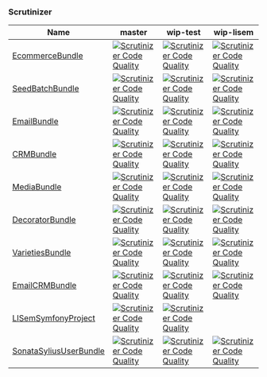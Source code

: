 ### Scrutinizer #

 | Name | master | wip-test | wip-lisem | 
 | -- | -- | -- | -- | 
 | [EcommerceBundle](https://github.com/libre-informatique/EcommerceBundle) | [![Scrutinizer Code Quality](https://scrutinizer-ci.com/g/libre-informatique/EcommerceBundle/badges/quality-score.png?b=master)](https://scrutinizer-ci.com/g/libre-informatique/EcommerceBundle/?branch=master) | [![Scrutinizer Code Quality](https://scrutinizer-ci.com/g/libre-informatique/EcommerceBundle/badges/quality-score.png?b=wip-test)](https://scrutinizer-ci.com/g/libre-informatique/EcommerceBundle/?branch=wip-test) | [![Scrutinizer Code Quality](https://scrutinizer-ci.com/g/libre-informatique/EcommerceBundle/badges/quality-score.png?b=wip-lisem)](https://scrutinizer-ci.com/g/libre-informatique/EcommerceBundle/?branch=wip-lisem) | 
 | [SeedBatchBundle](https://github.com/libre-informatique/SeedBatchBundle) | [![Scrutinizer Code Quality](https://scrutinizer-ci.com/g/libre-informatique/SeedBatchBundle/badges/quality-score.png?b=master)](https://scrutinizer-ci.com/g/libre-informatique/SeedBatchBundle/?branch=master) | [![Scrutinizer Code Quality](https://scrutinizer-ci.com/g/libre-informatique/SeedBatchBundle/badges/quality-score.png?b=wip-test)](https://scrutinizer-ci.com/g/libre-informatique/SeedBatchBundle/?branch=wip-test) | [![Scrutinizer Code Quality](https://scrutinizer-ci.com/g/libre-informatique/SeedBatchBundle/badges/quality-score.png?b=wip-lisem)](https://scrutinizer-ci.com/g/libre-informatique/SeedBatchBundle/?branch=wip-lisem) | 
 | [EmailBundle](https://github.com/libre-informatique/EmailBundle) | [![Scrutinizer Code Quality](https://scrutinizer-ci.com/g/libre-informatique/EmailBundle/badges/quality-score.png?b=master)](https://scrutinizer-ci.com/g/libre-informatique/EmailBundle/?branch=master) | [![Scrutinizer Code Quality](https://scrutinizer-ci.com/g/libre-informatique/EmailBundle/badges/quality-score.png?b=wip-test)](https://scrutinizer-ci.com/g/libre-informatique/EmailBundle/?branch=wip-test) | [![Scrutinizer Code Quality](https://scrutinizer-ci.com/g/libre-informatique/EmailBundle/badges/quality-score.png?b=wip-lisem)](https://scrutinizer-ci.com/g/libre-informatique/EmailBundle/?branch=wip-lisem) | 
 | [CRMBundle](https://github.com/libre-informatique/CRMBundle) | [![Scrutinizer Code Quality](https://scrutinizer-ci.com/g/libre-informatique/CRMBundle/badges/quality-score.png?b=master)](https://scrutinizer-ci.com/g/libre-informatique/CRMBundle/?branch=master) | [![Scrutinizer Code Quality](https://scrutinizer-ci.com/g/libre-informatique/CRMBundle/badges/quality-score.png?b=wip-test)](https://scrutinizer-ci.com/g/libre-informatique/CRMBundle/?branch=wip-test) | [![Scrutinizer Code Quality](https://scrutinizer-ci.com/g/libre-informatique/CRMBundle/badges/quality-score.png?b=wip-lisem)](https://scrutinizer-ci.com/g/libre-informatique/CRMBundle/?branch=wip-lisem) | 
 | [MediaBundle](https://github.com/libre-informatique/MediaBundle) | [![Scrutinizer Code Quality](https://scrutinizer-ci.com/g/libre-informatique/MediaBundle/badges/quality-score.png?b=master)](https://scrutinizer-ci.com/g/libre-informatique/MediaBundle/?branch=master) | [![Scrutinizer Code Quality](https://scrutinizer-ci.com/g/libre-informatique/MediaBundle/badges/quality-score.png?b=wip-test)](https://scrutinizer-ci.com/g/libre-informatique/MediaBundle/?branch=wip-test) | [![Scrutinizer Code Quality](https://scrutinizer-ci.com/g/libre-informatique/MediaBundle/badges/quality-score.png?b=wip-lisem)](https://scrutinizer-ci.com/g/libre-informatique/MediaBundle/?branch=wip-lisem) | 
 | [DecoratorBundle](https://github.com/libre-informatique/DecoratorBundle) | [![Scrutinizer Code Quality](https://scrutinizer-ci.com/g/libre-informatique/DecoratorBundle/badges/quality-score.png?b=master)](https://scrutinizer-ci.com/g/libre-informatique/DecoratorBundle/?branch=master) | [![Scrutinizer Code Quality](https://scrutinizer-ci.com/g/libre-informatique/DecoratorBundle/badges/quality-score.png?b=wip-test)](https://scrutinizer-ci.com/g/libre-informatique/DecoratorBundle/?branch=wip-test) | [![Scrutinizer Code Quality](https://scrutinizer-ci.com/g/libre-informatique/DecoratorBundle/badges/quality-score.png?b=wip-lisem)](https://scrutinizer-ci.com/g/libre-informatique/DecoratorBundle/?branch=wip-lisem) | 
 | [VarietiesBundle](https://github.com/libre-informatique/VarietiesBundle) | [![Scrutinizer Code Quality](https://scrutinizer-ci.com/g/libre-informatique/VarietiesBundle/badges/quality-score.png?b=master)](https://scrutinizer-ci.com/g/libre-informatique/VarietiesBundle/?branch=master) | [![Scrutinizer Code Quality](https://scrutinizer-ci.com/g/libre-informatique/VarietiesBundle/badges/quality-score.png?b=wip-test)](https://scrutinizer-ci.com/g/libre-informatique/VarietiesBundle/?branch=wip-test) | [![Scrutinizer Code Quality](https://scrutinizer-ci.com/g/libre-informatique/VarietiesBundle/badges/quality-score.png?b=wip-lisem)](https://scrutinizer-ci.com/g/libre-informatique/VarietiesBundle/?branch=wip-lisem) | 
 | [EmailCRMBundle](https://github.com/libre-informatique/EmailCRMBundle) | [![Scrutinizer Code Quality](https://scrutinizer-ci.com/g/libre-informatique/EmailCRMBundle/badges/quality-score.png?b=master)](https://scrutinizer-ci.com/g/libre-informatique/EmailCRMBundle/?branch=master) | [![Scrutinizer Code Quality](https://scrutinizer-ci.com/g/libre-informatique/EmailCRMBundle/badges/quality-score.png?b=wip-test)](https://scrutinizer-ci.com/g/libre-informatique/EmailCRMBundle/?branch=wip-test) | [![Scrutinizer Code Quality](https://scrutinizer-ci.com/g/libre-informatique/EmailCRMBundle/badges/quality-score.png?b=wip-lisem)](https://scrutinizer-ci.com/g/libre-informatique/EmailCRMBundle/?branch=wip-lisem) | 
 | [LISemSymfonyProject](https://github.com/libre-informatique/LISemSymfonyProject) | [![Scrutinizer Code Quality](https://scrutinizer-ci.com/g/libre-informatique/LISemSymfonyProject/badges/quality-score.png?b=master)](https://scrutinizer-ci.com/g/libre-informatique/LISemSymfonyProject/?branch=master) | [![Scrutinizer Code Quality](https://scrutinizer-ci.com/g/libre-informatique/LISemSymfonyProject/badges/quality-score.png?b=wip-test)](https://scrutinizer-ci.com/g/libre-informatique/LISemSymfonyProject/?branch=wip-test) |  | 
 | [SonataSyliusUserBundle](https://github.com/libre-informatique/SonataSyliusUserBundle) | [![Scrutinizer Code Quality](https://scrutinizer-ci.com/g/libre-informatique/SonataSyliusUserBundle/badges/quality-score.png?b=master)](https://scrutinizer-ci.com/g/libre-informatique/SonataSyliusUserBundle/?branch=master) | [![Scrutinizer Code Quality](https://scrutinizer-ci.com/g/libre-informatique/SonataSyliusUserBundle/badges/quality-score.png?b=wip-test)](https://scrutinizer-ci.com/g/libre-informatique/SonataSyliusUserBundle/?branch=wip-test) | [![Scrutinizer Code Quality](https://scrutinizer-ci.com/g/libre-informatique/SonataSyliusUserBundle/badges/quality-score.png?b=wip-lisem)](https://scrutinizer-ci.com/g/libre-informatique/SonataSyliusUserBundle/?branch=wip-lisem) | 
